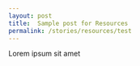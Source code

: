 ```yaml
---
layout: post
title:  Sample post for Resources
permalink: /stories/resources/test
---
```

Lorem ipsum sit amet
